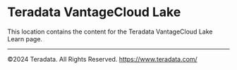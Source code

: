 # Teradata VantageCloud Lake

This location contains the content for the Teradata VantageCloud Lake Learn page.


---
©2024 Teradata. All Rights Reserved. https://www.teradata.com/

